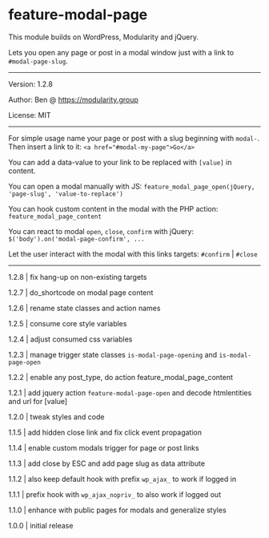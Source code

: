 # feature-modal-page

This module builds on WordPress, Modularity and jQuery.

Lets you open any page or post in a modal window just with a link to `#modal-page-slug`.

---

Version: 1.2.8

Author: Ben @ https://modularity.group

License: MIT

---

For simple usage name your page or post with a slug beginning with `modal-`.  
Then insert a link to it: `<a href="#modal-my-page">Go</a>`

You can add a data-value to your link to be replaced with `[value]` in content.

You can open a modal manually with JS: `feature_modal_page_open(jQuery, 'page-slug', 'value-to-replace')`

You can hook custom content in the modal with the PHP action: `feature_modal_page_content`

You can react to modal `open`, `close`, `confirm` with jQuery: `$('body').on('modal-page-confirm', ...`

Let the user interact with the modal with this links targets: `#confirm` | `#close`

---

1.2.8 | fix hang-up on non-existing targets

1.2.7 | do_shortcode on modal page content

1.2.6 | rename state classes and action names

1.2.5 | consume core style variables

1.2.4 | adjust consumed css variables

1.2.3 | manage trigger state classes `is-modal-page-opening` and `is-modal-page-open`

1.2.2 | enable any post_type, do action feature_modal_page_content

1.2.1 | add jquery action `feature-modal-page-open` and decode htmlentities and url for [value]

1.2.0 | tweak styles and code

1.1.5 | add hidden close link and fix click event propagation

1.1.4 | enable custom modals trigger for page or post links

1.1.3 | add close by ESC and add page slug as data attribute

1.1.2 | also keep default hook with prefix `wp_ajax_` to work if logged in

1.1.1 | prefix hook with `wp_ajax_nopriv_` to also work if logged out

1.1.0 | enhance with public pages for modals and generalize styles

1.0.0 | initial release
